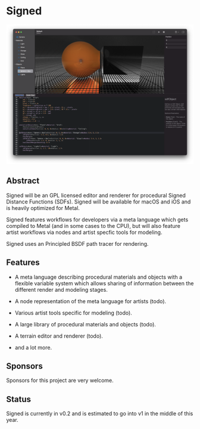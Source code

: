 # Signed

![screenshot](images/screen.png)

## Abstract

Signed will be an GPL licensed editor and renderer for procedural Signed Distance Functions (SDFs). Signed will be available for macOS and iOS and is heavily optimized for Metal.

Signed features workflows for developers via a meta language which gets compiled to Metal (and in some cases to the CPU), but will also feature artist workflows via nodes and artist specfic tools for modeling.

Signed uses an Principled BSDF path tracer for rendering.

## Features

* A meta language describing procedural materials and objects with a flexible variable system which allows sharing of information between the different render and modeling stages.

* A node representation of the meta language for artists (todo).

* Various artist tools specific for modeling (todo).

* A large library of procedural materials and objects (todo).

* A terrain editor and renderer (todo).

* and a lot more.

## Sponsors

Sponsors for this project are very welcome.

## Status

Signed is currently in v0.2 and is estimated to go into v1 in the middle of this year.